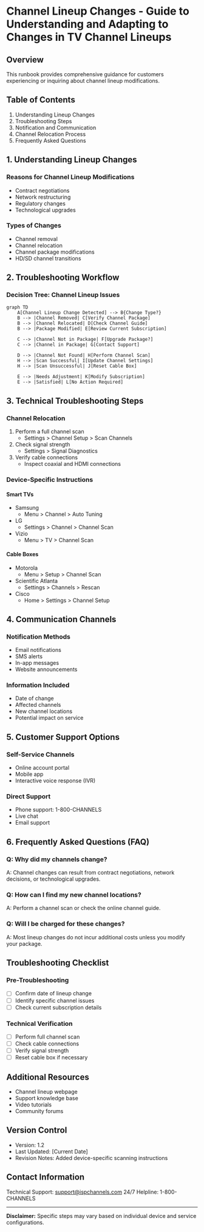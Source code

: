 # Channel Lineup Changes - Guide to Understanding and Adapting to Changes in TV Channel Lineups

## Overview
This runbook provides comprehensive guidance for customers experiencing or inquiring about channel lineup modifications.

## Table of Contents
1. Understanding Lineup Changes
2. Troubleshooting Steps
3. Notification and Communication
4. Channel Relocation Process
5. Frequently Asked Questions

## 1. Understanding Lineup Changes

### Reasons for Channel Lineup Modifications
- Contract negotiations
- Network restructuring
- Regulatory changes
- Technological upgrades

### Types of Changes
- Channel removal
- Channel relocation
- Channel package modifications
- HD/SD channel transitions

## 2. Troubleshooting Workflow

### Decision Tree: Channel Lineup Issues

```mermaid
graph TD
    A[Channel Lineup Change Detected] --> B{Change Type?}
    B --> |Channel Removed| C[Verify Channel Package]
    B --> |Channel Relocated| D[Check Channel Guide]
    B --> |Package Modified| E[Review Current Subscription]

    C --> |Channel Not in Package| F[Upgrade Package?]
    C --> |Channel in Package| G[Contact Support]

    D --> |Channel Not Found| H[Perform Channel Scan]
    H --> |Scan Successful| I[Update Channel Settings]
    H --> |Scan Unsuccessful| J[Reset Cable Box]

    E --> |Needs Adjustment| K[Modify Subscription]
    E --> |Satisfied| L[No Action Required]
```

## 3. Technical Troubleshooting Steps

### Channel Relocation
1. Perform a full channel scan
   - Settings > Channel Setup > Scan Channels
2. Check signal strength
   - Settings > Signal Diagnostics
3. Verify cable connections
   - Inspect coaxial and HDMI connections

### Device-Specific Instructions

#### Smart TVs
- Samsung
  - Menu > Channel > Auto Tuning
- LG
  - Settings > Channel > Channel Scan
- Vizio
  - Menu > TV > Channel Scan

#### Cable Boxes
- Motorola
  - Menu > Setup > Channel Scan
- Scientific Atlanta
  - Settings > Channels > Rescan
- Cisco
  - Home > Settings > Channel Setup

## 4. Communication Channels

### Notification Methods
- Email notifications
- SMS alerts
- In-app messages
- Website announcements

### Information Included
- Date of change
- Affected channels
- New channel locations
- Potential impact on service

## 5. Customer Support Options

### Self-Service Channels
- Online account portal
- Mobile app
- Interactive voice response (IVR)

### Direct Support
- Phone support: 1-800-CHANNELS
- Live chat
- Email support

## 6. Frequently Asked Questions (FAQ)

### Q: Why did my channels change?
A: Channel changes can result from contract negotiations, network decisions, or technological upgrades.

### Q: How can I find my new channel locations?
A: Perform a channel scan or check the online channel guide.

### Q: Will I be charged for these changes?
A: Most lineup changes do not incur additional costs unless you modify your package.

## Troubleshooting Checklist

### Pre-Troubleshooting
- [ ] Confirm date of lineup change
- [ ] Identify specific channel issues
- [ ] Check current subscription details

### Technical Verification
- [ ] Perform full channel scan
- [ ] Check cable connections
- [ ] Verify signal strength
- [ ] Reset cable box if necessary

## Additional Resources
- Channel lineup webpage
- Support knowledge base
- Video tutorials
- Community forums

## Version Control
- Version: 1.2
- Last Updated: [Current Date]
- Revision Notes: Added device-specific scanning instructions

## Contact Information
Technical Support: support@ispchannels.com
24/7 Helpline: 1-800-CHANNELS

---

**Disclaimer:** Specific steps may vary based on individual device and service configurations.